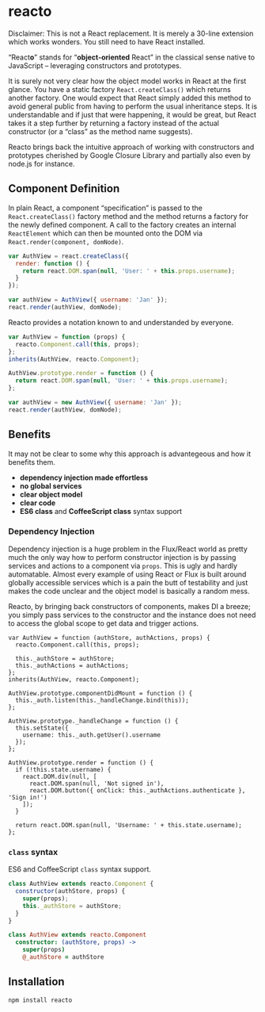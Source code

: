 # reacto

Disclaimer: This is not a React replacement. It is merely a 30-line extension which works wonders. You still need to have React installed.

“React**o**” stands for “**object-oriented** React” in the classical sense native to JavaScript – leveraging constructors and prototypes.

It is surely not very clear how the object model works in React at the first glance. You have a static factory `React.createClass()` which returns another factory. One would expect that React simply added this method to avoid general public from having to perform the usual inheritance steps. It is understandable and if just that were happening, it would be great, but React takes it a step further by returning a factory instead of the actual constructor (or a “class” as the method name suggests).

Reacto brings back the intuitive approach of working with constructors and prototypes cherished by Google Closure Library and partially also even by node.js for instance.

## Component Definition

In plain React, a component “specification” is passed to the `React.createClass()` factory method and the method returns a factory for the newly defined component. A call to the factory creates an internal `ReactElement` which can then be mounted onto the DOM via `React.render(component, domNode)`.

```javascript
var AuthView = react.createClass({
  render: function () {
    return react.DOM.span(null, 'User: ' + this.props.username);
  }
});

var authView = AuthView({ username: 'Jan' });
react.render(authView, domNode);
```

Reacto provides a notation known to and understanded by everyone.

```javascript
var AuthView = function (props) {
  reacto.Component.call(this, props);
};
inherits(AuthView, reacto.Component);

AuthView.prototype.render = function () {
  return react.DOM.span(null, 'User: ' + this.props.username);
};

var authView = new AuthView({ username: 'Jan' });
react.render(authView, domNode);
```

## Benefits

It may not be clear to some why this approach is advantegeous and how it benefits them.

- **dependency injection made effortless**
- **no global services**
- **clear object model**
- **clear code**
- **ES6 class** and **CoffeeScript class** syntax support

### Dependency Injection

Dependency injection is a huge problem in the Flux/React world as pretty much the only way how to perform constructor injection is by passing services and actions to a component via `props`. This is ugly and hardly automatable. Almost every example of using React or Flux is built around globally accessible services which is a pain the butt of testability and just makes the code unclear and the object model is basically a random mess.

Reacto, by bringing back constructors of components, makes DI a breeze; you simply pass services to the constructor and the instance does not need to access the global scope to get data and trigger actions.

```
var AuthView = function (authStore, authActions, props) {
  reacto.Component.call(this, props);

  this._authStore = authStore;
  this._authActions = authActions;
};
inherits(AuthView, reacto.Component);

AuthView.prototype.componentDidMount = function () {
  this._auth.listen(this._handleChange.bind(this));
};

AuthView.prototype._handleChange = function () {
  this.setState({
    username: this._auth.getUser().username
  });
};

AuthView.prototype.render = function () {
  if (!this.state.username) {
    react.DOM.div(null, [
      react.DOM.span(null, 'Not signed in'),
      react.DOM.button({ onClick: this._authActions.authenticate }, 'Sign in!')
    ]);
  }

  return react.DOM.span(null, 'Username: ' + this.state.username);
};
```

### `class` syntax

ES6 and CoffeeScript `class` syntax support.

```javascript
class AuthView extends reacto.Component {
  constructor(authStore, props) {
    super(props);
    this._authStore = authStore;
  }
}
```

```coffeescript
class AuthView extends reacto.Component
  constructor: (authStore, props) ->
    super(props)
    @_authStore = authStore
```

## Installation

```
npm install reacto
```
